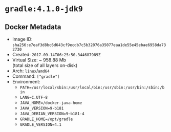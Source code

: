 # `gradle:4.1.0-jdk9`

## Docker Metadata

- Image ID: `sha256:e7eaf3d8bc6d643cf9ecdb7c5b32076a35077eaa1de55e45ebae6958da732730`
- Created: `2017-09-14T06:25:50.344687989Z`
- Virtual Size: ~ 958.88 Mb  
  (total size of all layers on-disk)
- Arch: `linux`/`amd64`
- Command: `["gradle"]`
- Environment:
  - `PATH=/usr/local/sbin:/usr/local/bin:/usr/sbin:/usr/bin:/sbin:/bin`
  - `LANG=C.UTF-8`
  - `JAVA_HOME=/docker-java-home`
  - `JAVA_VERSION=9-b181`
  - `JAVA_DEBIAN_VERSION=9~b181-4`
  - `GRADLE_HOME=/opt/gradle`
  - `GRADLE_VERSION=4.1`
